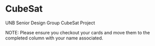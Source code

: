 # CubeSat
UNB Senior Design Group CubeSat Project

NOTE: Please ensure you checkout your cards and move them to the completed column with your name associated.
